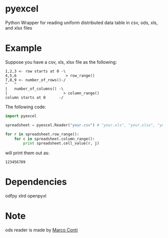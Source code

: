 pyexcel
=======

Python Wrapper for reading uniform distributed data table in csv, ods, xls, and xlsx files


Example
=======

Suppose you have a csv, xls, xlsx file as the following:

```
1,2,3 <- row starts at 0 -\
4,5,6                      > row_range()
7,8,9 <- number_of_rows()-/
^   ^
|   number_of_columns() -\
|                         > column_range()
column starts at 0      -/
```

The following code:

```python
import pyexcel

spreadsheet = pyexcel.Reader("your.csv") # "your.xls", "your.xlsx", "your.ods"

for r in spreadsheet.row_range():
    for c in spreadsheet.column_range():
        print spreadsheet.cell_value(r, j)
```

will print them out as:

```
123456789
```

Dependencies
============

odfpy
xlrd
openpyxl


Note
=====

ods reader is made by [Marco Conti](https://github.com/marcoconti83/read-ods-with-odfpy)